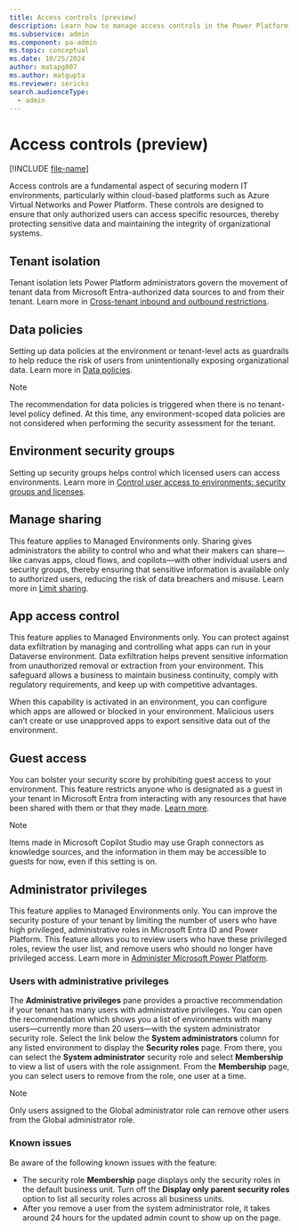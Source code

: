 ```yaml
---
title: Access controls (preview)
description: Learn how to manage access controls in the Power Platform admin center.
ms.subservice: admin
ms.component: pa-admin
ms.topic: conceptual
ms.date: 10/25/2024
author: matapg007
ms.author: matgupta
ms.reviewer: sericks
search.audienceType: 
  - admin
---
```


# Access controls (preview)
[!INCLUDE [file-name](~/../shared-content/shared/preview-includes/preview-banner.md)]
                                                  
Access controls are a fundamental aspect of securing modern IT environments, particularly within cloud-based platforms such as Azure Virtual Networks and Power Platform. These controls are designed to ensure that only authorized users can access specific resources, thereby protecting sensitive data and maintaining the integrity of organizational systems.

## Tenant isolation 
Tenant isolation lets Power Platform administrators govern the movement of tenant data from Microsoft Entra-authorized data sources to and from their tenant. Learn more in [Cross-tenant inbound and outbound restrictions](../cross-tenant-restrictions.md).

## Data policies 
Setting up data policies at the environment or tenant-level acts as guardrails to help reduce the risk of users from unintentionally exposing organizational data. Learn more in [Data policies](../wp-data-loss-prevention.md).

> [!Note]
> The recommendation for data policies is triggered when there is no tenant-level policy defined. At this time, any environment-scoped data policies are not considered when performing the security assessment for the tenant.

## Environment security groups 
Setting up security groups helps control which licensed users can access environments. Learn more in [Control user access to environments: security groups and licenses](../control-user-access.md).

## Manage sharing 
This feature applies to Managed Environments only. Sharing gives administrators the ability to control who and what their makers can share&mdash;like canvas apps, cloud flows, and copilots&mdash;with other individual users and security groups, thereby ensuring that sensitive information is available only to authorized users, reducing the risk of data breachers and misuse. Learn more in [Limit sharing](../managed-environment-sharing-limits.md).

## App access control
This feature applies to Managed Environments only. You can protect against data exfiltration by managing and controlling what apps can run in your Dataverse environment. Data exfiltration helps prevent sensitive information from unauthorized removal or extraction from your environment. This safeguard allows a business to maintain business continuity, comply with regulatory requirements, and keep up with competitive advantages.

When this capability is activated in an environment, you can configure which apps are allowed or blocked in your environment. Malicious users can’t create or use unapproved apps to export sensitive data out of the environment.

## Guest access
You can bolster your security score by prohibiting guest access to your environment. This feature restricts anyone who is designated as a guest in your tenant in Microsoft Entra from interacting with any resources that have been shared with them or that they made. [Learn more](https://microsoft-my.sharepoint.com/personal/matgupta_microsoft_com/Documents/aka.ms/PowerPlatformGuestAccess).

> [!Note]
> Items made in Microsoft Copilot Studio may use Graph connectors as knowledge sources, and the information in them may be accessible to guests for now, even if this setting is on.

## Administrator privileges
This feature applies to Managed Environments only. You can improve the security posture of your tenant by limiting the number of users who have high privileged, administrative roles in Microsoft Entra ID and Power Platform. This feature allows you to review users who have these privileged roles, review the user list, and remove users who should no longer have privileged access. Learn more in [Administer Microsoft Power Platform](../admin-documentation.md).

### Users with administrative privileges
The **Administrative privileges** pane provides a proactive recommendation if your tenant has many users with administrative privileges. You can open the recommendation which shows you a list of environments with many users&mdash;currently more than 20 users&mdash;with the system administrator security role. Select the link below the **System administrators** column for any listed environment to display the **Security roles** page. From there, you can select the **System administrator** security role and select **Membership** to view a list of users with the role assignment. From the **Membership** page, you can select users to remove from the role, one user at a time. 

> [!Note]
> Only users assigned to the Global administrator role can remove other users from the Global administrator role.

### Known issues
Be aware of the following known issues with the feature:

- The security role **Membership** page displays only the security roles in the default business unit. Turn off the **Display only parent security roles** option to list all security roles across all business units.
- After you remove a user from the system administrator role, it takes around 24 hours for the updated admin count to show up on the page.
